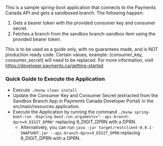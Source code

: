 This is a sample spring-boot application that connects to the Payments Canada API and gets a sandboxed branch. The following happen:
1. Gets a bearer token with the provided consumer key and consumer secret.
2. Fetches a branch from the sandbox branch-sandbox item using the provided bearer token.

This is to be used as a guide only, with no guarantees made, and is NOT production ready code. Certain values, example: (consumer_key, consumer_secret) will need to be replaced. For more information, visit https://developer.payments.ca/getting-started

### Quick Guide to Execute the Application
- Execute `./mvnw clean install`
- Update the Consumer Key and Consumer Secret (extracted from the Sandbox Branch App in Payments Canada Developer Portal) in the src/main/resources application.
- Execute the Application by running the command `./mvnw spring-boot:run -Dspring-boot.run.arguments="--api-branch-dprn=9_DIGIT_DPRN"` replacing 9_DIGIT_DPRN with a DPRN. 
  - Alternatively, you can run `java -jar target/restclient-0.0.1-SNAPSHOT.jar --api-branch-dprn=9_DIGIT_DPRN` replacing 9_DIGIT_DPRN with a DPRN.
